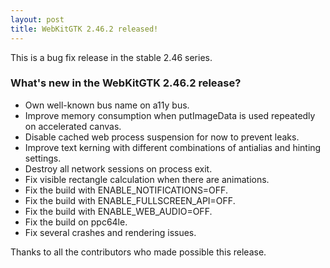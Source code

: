 ```yaml
---
layout: post
title: WebKitGTK 2.46.2 released!
---
```


This is a bug fix release in the stable 2.46 series.

### What's new in the WebKitGTK 2.46.2 release?

 - Own well-known bus name on a11y bus.
 - Improve memory consumption when putImageData is used repeatedly on accelerated canvas.
 - Disable cached web process suspension for now to prevent leaks.
 - Improve text kerning with different combinations of antialias and hinting settings.
 - Destroy all network sessions on process exit.
 - Fix visible rectangle calculation when there are animations.
 - Fix the build with ENABLE_NOTIFICATIONS=OFF.
 - Fix the build with ENABLE_FULLSCREEN_API=OFF.
 - Fix the build with ENABLE_WEB_AUDIO=OFF.
 - Fix the build on ppc64le.
 - Fix several crashes and rendering issues.

Thanks to all the contributors who made possible this release.